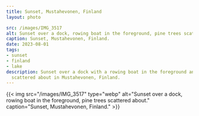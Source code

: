 ```yaml
---
title: Sunset, Mustahevonen, Finland
layout: photo

src: /images/IMG_3517
alt: Sunset over a dock, rowing boat in the foreground, pine trees scattered about.
caption: Sunset, Mustahevonen, Finland.
date: 2023-08-01
tags:
- sunset
- finland
- lake
description: Sunset over a dock with a rowing boat in the foreground and pine trees
  scattered about in Mustahevonen, Finland.
---
```


{{< img src="/images/IMG_3517" type="webp" alt="Sunset over a dock, rowing boat in the foreground, pine trees scattered about." caption="Sunset, Mustahevonen, Finland." >}}
